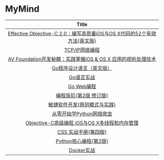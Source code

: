 # MyMind
|                            Title                             |
| :----------------------------------------------------------: |
| [Effective Objective-C 2.0：编写高质量iOS与OS X代码的52个有效方法(英文版)](https://item.jd.com/26582125325.html) |
|     [TCP/IP网络编程](https://item.jd.com/11492130.html)      |
| [AV Foundation开发秘籍：实践掌握iOS & OS X 应用的视听处理技术](https://item.jd.com/11742630.html) |
| [Go程序设计语言（英文版）](https://item.jd.com/11864836.html) |
|       [Go语言实战](https://item.jd.com/12136974.html)        |
|       [Go Web编程](https://item.jd.com/12252845.html)        |
| [编程珠玑(第2版 修订版)](https://item.jd.com/11642529.html)  |
| [敏捷软件开发(原则模式与实践)](https://item.jd.com/10078483.html) |
| [从零开始学Python网络爬虫](https://item.jd.com/12215717.html) |
| [Objective-C高级编程 iOS与OS X多线程和内存管理](https://item.jd.com/11258970.html) |
|  [CSS 实战手册(第四版)](https://item.jd.com/12053508.html)   |
|  [Python核心编程(第2版)](https://item.jd.com/10062788.html)  |
|       [Docker实战](https://item.jd.com/12013041.html)        |

